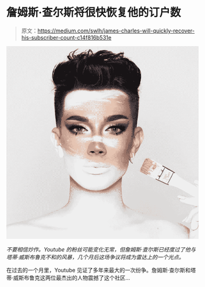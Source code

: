 # 詹姆斯·查尔斯将很快恢复他的订户数

> 原文：<https://medium.com/swlh/james-charles-will-quickly-recover-his-subscriber-count-c14f816b531e>

![](img/26911a9a0cc253f4cfcd84c7141f5650.png)

*不要相信炒作。Youtube 的粉丝可能变化无常，但詹姆斯·查尔斯已经度过了他与塔蒂·威斯布鲁克不和的风暴，几个月后这场争议将成为雷达上的一个光点。*

在过去的一个月里，Youtube 见证了多年来最大的一次纷争。詹姆斯·查尔斯和塔蒂·威斯布鲁克这两位最杰出的人物震撼了这个社区…